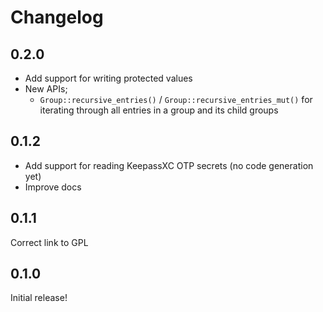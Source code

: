 # Changelog

## 0.2.0

* Add support for writing protected values
* New APIs;
  * `Group::recursive_entries()` / `Group::recursive_entries_mut()` for iterating
    through all entries in a group and its child groups

## 0.1.2

* Add support for reading KeepassXC OTP secrets (no code generation yet)
* Improve docs

## 0.1.1

Correct link to GPL

## 0.1.0

Initial release!